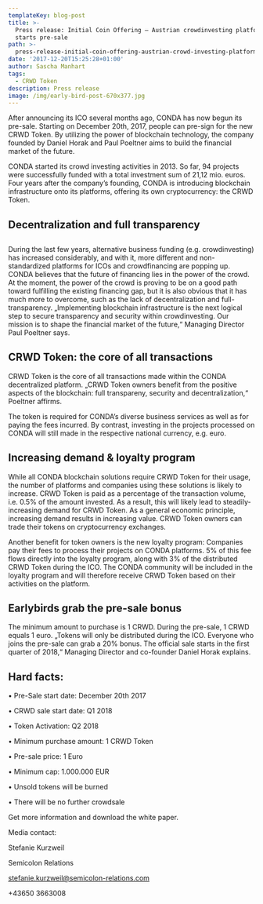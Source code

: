 ```yaml
---
templateKey: blog-post
title: >-
  Press release: Initial Coin Offering – Austrian crowdinvesting platform CONDA
  starts pre-sale
path: >-
  press-release-initial-coin-offering-austrian-crowd-investing-platform-conda-starts-pre-sale
date: '2017-12-20T15:25:28+01:00'
author: Sascha Manhart
tags:
  - CRWD Token
description: Press release
image: /img/early-bird-post-670x377.jpg
---
```

After announcing its ICO several months ago, CONDA has now begun its pre-sale. Starting on December 20th, 2017, people can pre-sign for the new CRWD Token. By utilizing the power of blockchain technology, the company founded by Daniel Horak and Paul Poeltner aims to build the financial market of the future.

CONDA started its crowd investing activities in 2013. So far, 94 projects were successfully funded with a total investment sum of 21,12 mio. euros. Four years after the company’s founding, CONDA is introducing blockchain infrastructure onto its platforms, offering its own cryptocurrency: the CRWD Token.

## Decentralization and full transparency

## 

During the last few years, alternative business funding (e.g. crowdinvesting) has increased considerably, and with it, more different and non-standardized platforms for ICOs and crowdfinancing are popping up. CONDA believes that the future of financing lies in the power of the crowd. At the moment, the power of the crowd is proving to be on a good path toward fulfilling the existing financing gap, but it is also obvious that it has much more to overcome, such as the lack of decentralization and full-transparency. „Implementing blockchain infrastructure is the next logical step to secure transparency and security within crowdinvesting. Our mission is to shape the financial market of the future,“ Managing Director Paul Poeltner says.

## CRWD Token: the core of all transactions

CRWD Token is the core of all transactions made within the CONDA decentralized platform. „CRWD Token owners benefit from the positive aspects of the blockchain: full transpareny, security and decentralization,“ Poeltner affirms.

The token is required for CONDA’s diverse business services as well as for paying the fees incurred. By contrast, investing in the projects processed on CONDA will still made in the respective national currency, e.g. euro.

## Increasing demand & loyalty program

While all CONDA blockchain solutions require CRWD Token for their usage, the number of platforms and companies using these solutions is likely to increase. CRWD Token is paid as a percentage of the transaction volume, i.e. 0.5% of the amount invested. As a result, this will likely lead to steadily-increasing demand for CRWD Token. As a general economic principle, increasing demand results in increasing value. CRWD Token owners can trade their tokens on cryptocurrency exchanges.

Another benefit for token owners is the new loyalty program: Companies pay their fees to process their projects on CONDA platforms. 5% of this fee flows directly into the loyalty program, along with 3% of the distributed CRWD Token during the ICO. The CONDA community will be included in the loyalty program and will therefore receive CRWD Token based on their activities on the platform.

## Earlybirds grab the pre-sale bonus

The minimum amount to purchase is 1 CRWD. During the pre-sale, 1 CRWD equals 1 euro. „Tokens will only be distributed during the ICO. Everyone who joins the pre-sale can grab a 20% bonus. The official sale starts in the first quarter of 2018,“ Managing Director and co-founder Daniel Horak explains.

## Hard facts:

• Pre-Sale start date: December 20th 2017

• CRWD sale start date: Q1 2018

• Token Activation: Q2 2018

• Minimum purchase amount: 1 CRWD Token

• Pre-sale price: 1 Euro

• Minimum cap: 1.000.000 EUR

• Unsold tokens will be burned

• There will be no further crowdsale

Get more information and download the white paper.

Media contact:

Stefanie Kurzweil

Semicolon Relations

stefanie.kurzweil@semicolon-relations.com

+43650 3663008
